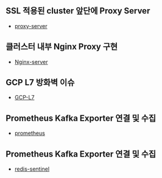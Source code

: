 ## SSL 적용된 cluster 앞단에 Proxy Server
- [proxy-server](https://github.com/youyoungnam/kubernetes-implement/tree/main/troubleshooting/Proxy-server)


## 클러스터 내부 Nginx Proxy 구현
- [Nginx-server](https://github.com/youyoungnam/kubernetes-implement/tree/main/troubleshooting/Nginx-Proxy)


## GCP L7 방화벽 이슈
- [GCP-L7](https://github.com/youyoungnam/kubernetes-implement/tree/main/troubleshooting/GCP-L7(Load-Balancer))


## Prometheus Kafka Exporter 연결 및 수집
- [prometheus](https://github.com/youyoungnam/kubernetes-implement/tree/main/troubleshooting/prometheus)

## Prometheus Kafka Exporter 연결 및 수집
- [redis-sentinel](https://github.com/youyoungnam/kubernetes-implement/tree/main/troubleshooting/redis-sentinel)


